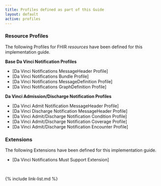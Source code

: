 ```yaml
---
title: Profiles defined as part of this Guide
layout: default
active: profiles
---
```

### Resource Profiles

The following Profiles for FHIR *resources* have been defined for this implementation guide.

**Base Da Vinci Notification Profiles**

- [Da Vinci Notifications MessageHeader Profile]
- [Da Vinci Notifications Bundle Profile]
- [Da Vinci Notifications MessageDefinition Profile]
- [Da Vinci Notifications GraphDefinition Profile]

**Da Vinci Admission/Discharge Notification Profiles**

- [Da Vinci Admit Notification MessageHeader Profile]
- [Da Vinci Discharge Notification MessageHeader Profile]
- [Da Vinci Admit/Discharge Notification Condition Profile]
- [Da Vinci Admit/Discharge Notification Coverage Profile]
- [Da Vinci Admit/Discharge Notification Encounter Profile]


<!-- {% raw %}
{% include list-simple-profiles.xhtml %}

{% for sd_hash in site.data.structuredefinitions -%}
  {%- assign sd = sd_hash[1] -%}
  {%- if sd.kind  == "resource" -%}
    - [{{sd.name}}]({{sd.path}})
  {%- endif -%}
{%- endfor -%}

{% endraw %} -->



### Extensions

The following Extensions have been defined for this implementation guide.

- [Da Vinci Notifications Must Support Extension]

<br />

{% include link-list.md %}
